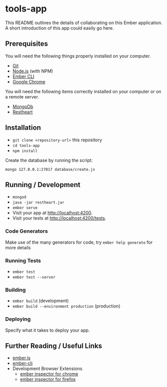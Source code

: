 # tools-app

This README outlines the details of collaborating on this Ember application.
A short introduction of this app could easily go here.

## Prerequisites

You will need the following things properly installed on your computer.

* [Git](https://git-scm.com/)
* [Node.js](https://nodejs.org/) (with NPM)
* [Ember CLI](https://ember-cli.com/)
* [Google Chrome](https://google.com/chrome/)

You will need the following items correctly installed on your computer or on a remote server.
* [MongoDb](https://www.mongodb.com/download-center#community)
* [Restheart](https://github.com/SoftInstigate/restheart/releases/tag/3.2.2)


## Installation

* `git clone <repository-url>` this repository
* `cd tools-app`
* `npm install`

Create the database by running the script:
```
mongo 127.0.0.1:27017 database/create.js
```

## Running / Development

* `mongod`
* `java -jar restheart.jar`
* `ember serve`
* Visit your app at [http://localhost:4200](http://localhost:4200).
* Visit your tests at [http://localhost:4200/tests](http://localhost:4200/tests).

### Code Generators

Make use of the many generators for code, try `ember help generate` for more details

### Running Tests

* `ember test`
* `ember test --server`

### Building

* `ember build` (development)
* `ember build --environment production` (production)

### Deploying

Specify what it takes to deploy your app.

## Further Reading / Useful Links

* [ember.js](https://emberjs.com/)
* [ember-cli](https://ember-cli.com/)
* Development Browser Extensions
  * [ember inspector for chrome](https://chrome.google.com/webstore/detail/ember-inspector/bmdblncegkenkacieihfhpjfppoconhi)
  * [ember inspector for firefox](https://addons.mozilla.org/en-US/firefox/addon/ember-inspector/)
